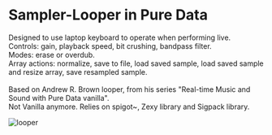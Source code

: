 # Sampler-Looper in Pure Data

Designed to use laptop keyboard to operate when performing live.<br>
Controls: gain, playback speed, bit crushing, bandpass filter.<br>
Modes: erase or overdub.<br>
Array actions: normalize, save to file, load saved sample, load saved sample and resize array, save resampled sample.<br>
<br>
Based on Andrew R. Brown looper, from his series "Real-time Music and Sound with Pure Data vanilla".<br>
Not Vanilla anymore. Relies on spigot~, Zexy library and Sigpack library. 
<br>

![looper](https://github.com/user-attachments/assets/be55c221-c2dc-4b52-8ff6-03858c3610f4)
